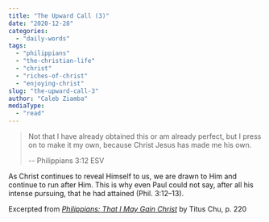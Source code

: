 ```yaml
---
title: "The Upward Call (3)"
date: "2020-12-28"
categories: 
  - "daily-words"
tags: 
  - "philippians"
  - "the-christian-life"
  - "christ"
  - "riches-of-christ"
  - "enjoying-christ"
slug: "the-upward-call-3"
author: "Caleb Ziamba"
mediaType: 
  - "read"
---
```


> Not that I have already obtained this or am already perfect, but I press on to make it my own, because Christ Jesus has made me his own.
> 
> \-- Philippians 3:12 ESV

As Christ continues to reveal Himself to us, we are drawn to Him and continue to run after Him. This is why even Paul could not say, after all his intense pursuing, that he had attained (Phil. 3:12–13).

Excerpted from _[Philippians: That I May Gain Christ](https://www.asweetsavor.org/book-philippians/)_ by Titus Chu, p. 220
